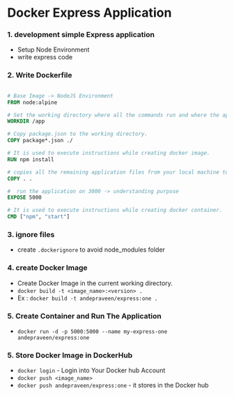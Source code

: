 # Docker Express Application

### 1. development simple Express application

- Setup Node Environment
- write express code

### 2. Write Dockerfile

```Dockerfile

# Base Image -> NodeJS Environment
FROM node:alpine

# Set the working directory where all the commands run and where the application will run
WORKDIR /app

# Copy package.json to the working directory.
COPY package*.json ./

# It is used to execute instructions while creating docker image.
RUN npm install

# copies all the remaining application files from your local machine to the working directory
COPY . .

#  run the application on 3000 -> understanding purpose
EXPOSE 5000

# It is used to execute instructions while creating docker container.
CMD ["npm", "start"]

```

### 3. ignore files

- create `.dockerignore` to avoid node_modules folder

### 4. create Docker Image

- Create Docker Image in the current working directory.
- `docker build -t <image_name>:<version> . `
- Ex : `docker build -t andepraveen/express:one .`

### 5. Create Container and Run The Application

- `docker run -d -p 5000:5000 --name my-express-one andepraveen/express:one`

### 5. Store Docker Image in DockerHub

- `docker login` - Login into Your Docker hub Account
- `docker push <image_name>`
- `docker push andepraveen/express:one` - it stores in the Docker hub
